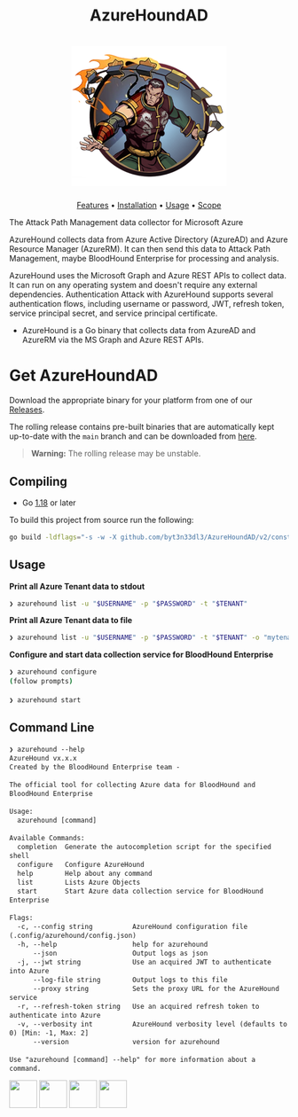 <h1 align="center">AzureHoundAD</h1>

<h1 align="center">
  <img src="/img/master.png" alt="AzureHoundAD" width="280px">
  <br>
</h1>

<p align="center">
  <a href="#features">Features</a> •
  <a href="#installation">Installation</a> •
  <a href="#usage">Usage</a> •
  <a href="#scope-control">Scope</a>
</p>

The Attack Path Management data collector for Microsoft Azure

AzureHound collects data from Azure Active Directory (AzureAD) and Azure Resource Manager (AzureRM). It can then send this data to Attack Path Management, maybe BloodHound Enterprise for processing and analysis.

AzureHound uses the Microsoft Graph and Azure REST APIs to collect data. It can run on any operating system and doesn't require any external dependencies. Authentication Attack with AzureHound supports several authentication flows, including username or password, JWT, refresh token, service principal secret, and service principal certificate.

- AzureHound is a Go binary that collects data from AzureAD and AzureRM via the MS Graph and Azure REST APIs. 

# Get AzureHoundAD

Download the appropriate binary for your platform from one of our [Releases](https://github.com/byt3n33dl3/AzureHoundAD/releases).

The rolling release contains pre-built binaries that are automatically kept up-to-date with the `main` branch and can be downloaded from
[here](https://github.com/byt3n33dl3/AzureHoundAD/releases/tag/rolling).

> **Warning:** The rolling release may be unstable.

## Compiling

- Go [1.18](https://go.dev/dl) or later

To build this project from source run the following:

```sh
go build -ldflags="-s -w -X github.com/byt3n33dl3/AzureHoundAD/v2/constants.Version=`git describe tags --exact-match 2> /dev/null || git rev-parse HEAD`"
```

## Usage

**Print all Azure Tenant data to stdout**

```sh
❯ azurehound list -u "$USERNAME" -p "$PASSWORD" -t "$TENANT"
```

**Print all Azure Tenant data to file**

```sh
❯ azurehound list -u "$USERNAME" -p "$PASSWORD" -t "$TENANT" -o "mytenant.json"
```

**Configure and start data collection service for BloodHound Enterprise**

```sh
❯ azurehound configure
(follow prompts)

❯ azurehound start
```

## Command Line

```
❯ azurehound --help
AzureHound vx.x.x
Created by the BloodHound Enterprise team -

The official tool for collecting Azure data for BloodHound and BloodHound Enterprise

Usage:
  azurehound [command]

Available Commands:
  completion  Generate the autocompletion script for the specified shell
  configure   Configure AzureHound
  help        Help about any command
  list        Lists Azure Objects
  start       Start Azure data collection service for BloodHound Enterprise

Flags:
  -c, --config string          AzureHound configuration file (.config/azurehound/config.json)
  -h, --help                   help for azurehound
      --json                   Output logs as json
  -j, --jwt string             Use an acquired JWT to authenticate into Azure
      --log-file string        Output logs to this file
      --proxy string           Sets the proxy URL for the AzureHound service
  -r, --refresh-token string   Use an acquired refresh token to authenticate into Azure
  -v, --verbosity int          AzureHound verbosity level (defaults to 0) [Min: -1, Max: 2]
      --version                version for azurehound

Use "azurehound [command] --help" for more information about a command.
```

<p align="left">
<a href="https://github.com/byt3n33dl3"><img src="https://avatars.githubusercontent.com/u/151133481?v=4" width="50" height="50" alt="" style="max-width: 100%;"></a>
<a href="https://github.com/BloodHoundAD"><img src="https://avatars.githubusercontent.com/u/25502277?s=200&v=4" width="50" height="50" alt="" style="max-width: 100%;"></a>
<a href="https://github.com/specterops"><img src="https://avatars.githubusercontent.com/u/25406560?s=200&v=4" width="50" height="50" alt="" style="max-width: 100%;"></a>
<a href="https://github.com/chrismaddalena"><img src="https://avatars.githubusercontent.com/u/10526228?v=4" width="50" height="50" alt="" style="max-width: 100%;"></a>
</p>